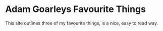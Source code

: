 # Adam Goarleys Favourite Things

This site outlines three of my favourite things, is a nice, easy to read way. 


